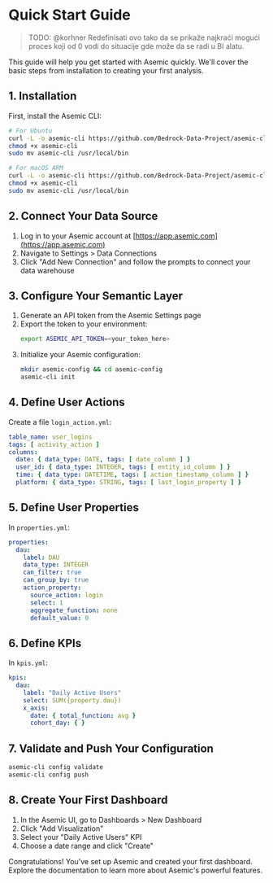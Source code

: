 # Quick Start Guide

> TODO: @korhner
Redefinisati ovo tako da se prikaže najkraći mogući proces koji od 0 vodi do situacije gde može da se radi u BI alatu.

This guide will help you get started with Asemic quickly. We'll cover the basic steps from installation to creating your first analysis.

## 1. Installation

First, install the Asemic CLI:

```bash
# For Ubuntu
curl -L -o asemic-cli https://github.com/Bedrock-Data-Project/asemic-cli/releases/latest/download/asemic-cli-ubuntu
chmod +x asemic-cli
sudo mv asemic-cli /usr/local/bin

# For macOS ARM
curl -L -o asemic-cli https://github.com/Bedrock-Data-Project/asemic-cli/releases/latest/download/asemic-cli-macos-arm
chmod +x asemic-cli
sudo mv asemic-cli /usr/local/bin
```

## 2. Connect Your Data Source

1. Log in to your Asemic account at [https://app.asemic.com](https://app.asemic.com)
2. Navigate to Settings > Data Connections
3. Click "Add New Connection" and follow the prompts to connect your data warehouse

## 3. Configure Your Semantic Layer

1. Generate an API token from the Asemic Settings page
2. Export the token to your environment:
   ```bash
   export ASEMIC_API_TOKEN=<your_token_here>
   ```
3. Initialize your Asemic configuration:
   ```bash
   mkdir asemic-config && cd asemic-config
   asemic-cli init
   ```

## 4. Define User Actions

Create a file `login_action.yml`:

```yaml
table_name: user_logins
tags: [ activity_action ]
columns:
  date: { data_type: DATE, tags: [ date_column ] }
  user_id: { data_type: INTEGER, tags: [ entity_id_column ] }
  time: { data_type: DATETIME, tags: [ action_timestamp_column ] }
  platform: { data_type: STRING, tags: [ last_login_property ] }
```

## 5. Define User Properties

In `properties.yml`:

```yaml
properties:
  dau:
    label: DAU
    data_type: INTEGER
    can_filter: true
    can_group_by: true
    action_property:
      source_action: login
      select: 1
      aggregate_function: none
      default_value: 0
```

## 6. Define KPIs

In `kpis.yml`:

```yaml
kpis:
  dau:
    label: "Daily Active Users"
    select: SUM({property.dau})
    x_axis:
      date: { total_function: avg }
      cohort_day: { }
```

## 7. Validate and Push Your Configuration

```bash
asemic-cli config validate
asemic-cli config push
```

## 8. Create Your First Dashboard

1. In the Asemic UI, go to Dashboards > New Dashboard
2. Click "Add Visualization"
3. Select your "Daily Active Users" KPI
4. Choose a date range and click "Create"

Congratulations! You've set up Asemic and created your first dashboard. Explore the documentation to learn more about Asemic's powerful features.

